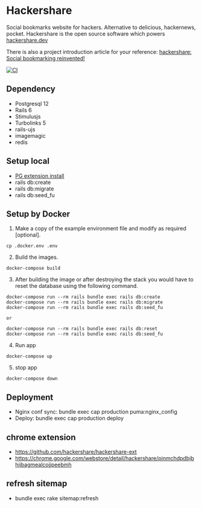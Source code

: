 # Hackershare

Social bookmarks website for hackers. Alternative to delicious, hackernews, pocket. 
Hackershare is the open source software which powers [hackershare.dev](https://hackershare.dev)

There is also a project introduction article for your reference: [hackershare: Social bookmarking reinvented!](https://blog.hackershare.dev/2020/09/22/hackershare-social-bookmarking-reinvented/)

[![CI](https://github.com/hackershare/hackershare/workflows/CI/badge.svg)](https://github.com/hackershare/hackershare/actions)

## Dependency

* Postgresql 12
* Rails 6
* Stimulusjs 
* Turbolinks 5
* rails-ujs
* imagemagic
* redis

## Setup local

* [PG extension install](https://github.com/hackershare/hackershare/blob/main/pg_extension.md)
* rails db:create
* rails db:migrate
* rails db:seed_fu

## Setup by Docker

1. Make a copy of the example environment file and modify as required [optional].

```
cp .docker.env .env
```

2. Build the images.

```
docker-compose build
```

3. After building the image or after destroying the stack you would have to reset the database using the following command.

```
docker-compose run --rm rails bundle exec rails db:create
docker-compose run --rm rails bundle exec rails db:migrate
docker-compose run --rm rails bundle exec rails db:seed_fu

or 

docker-compose run --rm rails bundle exec rails db:reset
docker-compose run --rm rails bundle exec rails db:seed_fu
```

4. Run app

```
docker-compose up
```

5. stop app

```
docker-compose down
```

## Deployment

* Nginx conf sync: bundle exec cap production puma:nginx_config
* Deploy: bundle exec cap production deploy

## chrome extension

* https://github.com/hackershare/hackershare-ext
* https://chrome.google.com/webstore/detail/hackershare/pinmchdpdbjbhijbagmealcojjpeebmh

## refresh sitemap

* bundle exec rake sitemap:refresh
